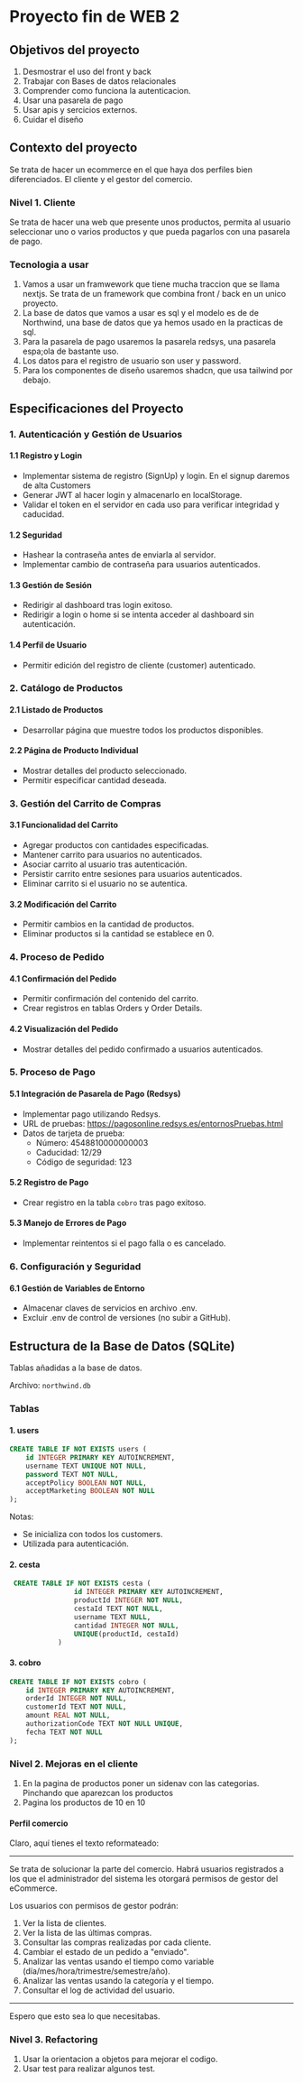 # Proyecto fin de WEB 2
## Objetivos del proyecto
    
1. Desmostrar el uso del front y back
2. Trabajar con Bases de datos relacionales
3. Comprender como funciona la autenticacion.
4. Usar una pasarela de pago 
5. Usar apis y sercicios externos.
6. Cuidar el diseño

## Contexto del proyecto

Se trata de hacer un ecommerce en el que haya dos perfiles bien diferenciados. El cliente y el gestor del comercio.

### Nivel 1. Cliente

Se trata de hacer una web que presente unos productos, permita al usuario seleccionar uno o varios productos y que pueda pagarlos con una pasarela de pago.

### Tecnologia a usar
1. Vamos a usar un framwework que tiene mucha traccion que se llama nextjs. Se trata de un framework que combina front / back en un unico proyecto. 
2. La base de datos que vamos a usar es sql y el modelo es de de Northwind, una base de datos que ya hemos usado en la practicas de sql.
3. Para la pasarela de pago usaremos la pasarela redsys, una pasarela espa;ola de bastante uso.
4. Los datos para el registro de usuario son user y password. 
5. Para los componentes de diseño usaremos shadcn, que usa tailwind por debajo.



## Especificaciones del Proyecto

### 1. Autenticación y Gestión de Usuarios

#### 1.1 Registro y Login
- Implementar sistema de registro (SignUp) y login. En el signup daremos de alta Customers
- Generar JWT al hacer login y almacenarlo en localStorage.
- Validar el token en el servidor en cada uso para verificar integridad y caducidad.

#### 1.2 Seguridad
- Hashear la contraseña antes de enviarla al servidor.
- Implementar cambio de contraseña para usuarios autenticados.

#### 1.3 Gestión de Sesión
- Redirigir al dashboard tras login exitoso.
- Redirigir a login o home si se intenta acceder al dashboard sin autenticación.

#### 1.4 Perfil de Usuario
- Permitir edición del registro de cliente (customer) autenticado.

### 2. Catálogo de Productos

#### 2.1 Listado de Productos
- Desarrollar página que muestre todos los productos disponibles.

#### 2.2 Página de Producto Individual
- Mostrar detalles del producto seleccionado.
- Permitir especificar cantidad deseada.

### 3. Gestión del Carrito de Compras

#### 3.1 Funcionalidad del Carrito
- Agregar productos con cantidades especificadas.
- Mantener carrito para usuarios no autenticados.
- Asociar carrito al usuario tras autenticación.
- Persistir carrito entre sesiones para usuarios autenticados.
- Eliminar carrito si el usuario no se autentica.

#### 3.2 Modificación del Carrito
- Permitir cambios en la cantidad de productos.
- Eliminar productos si la cantidad se establece en 0.

### 4. Proceso de Pedido

#### 4.1 Confirmación del Pedido
- Permitir confirmación del contenido del carrito.
- Crear registros en tablas Orders y Order Details.

#### 4.2 Visualización del Pedido
- Mostrar detalles del pedido confirmado a usuarios autenticados.

### 5. Proceso de Pago

#### 5.1 Integración de Pasarela de Pago (Redsys)
- Implementar pago utilizando Redsys.
- URL de pruebas: https://pagosonline.redsys.es/entornosPruebas.html
- Datos de tarjeta de prueba:
  - Número: 4548810000000003
  - Caducidad: 12/29
  - Código de seguridad: 123

#### 5.2 Registro de Pago
- Crear registro en la tabla `cobro` tras pago exitoso.

#### 5.3 Manejo de Errores de Pago
- Implementar reintentos si el pago falla o es cancelado.

### 6. Configuración y Seguridad

#### 6.1 Gestión de Variables de Entorno
- Almacenar claves de servicios en archivo .env.
- Excluir .env de control de versiones (no subir a GitHub).

## Estructura de la Base de Datos (SQLite)

Tablas añadidas a la base de datos.

Archivo: `northwind.db`

### Tablas

#### 1. users
```sql
CREATE TABLE IF NOT EXISTS users (
    id INTEGER PRIMARY KEY AUTOINCREMENT,
    username TEXT UNIQUE NOT NULL,
    password TEXT NOT NULL,
    acceptPolicy BOOLEAN NOT NULL,
    acceptMarketing BOOLEAN NOT NULL
);
```
Notas:
- Se inicializa con todos los customers.
- Utilizada para autenticación.

#### 2. cesta
```sql
 CREATE TABLE IF NOT EXISTS cesta (
                id INTEGER PRIMARY KEY AUTOINCREMENT,
                productId INTEGER NOT NULL,
                cestaId TEXT NOT NULL,
                username TEXT NULL,
                cantidad INTEGER NOT NULL,
                UNIQUE(productId, cestaId)
            )
```

#### 3. cobro
```sql
CREATE TABLE IF NOT EXISTS cobro (
    id INTEGER PRIMARY KEY AUTOINCREMENT,
    orderId INTEGER NOT NULL,
    customerId TEXT NOT NULL,
    amount REAL NOT NULL,
    authorizationCode TEXT NOT NULL UNIQUE,
    fecha TEXT NOT NULL
);
```


### Nivel 2. Mejoras en el cliente


1. En la pagina de productos poner un sidenav con las categorias. Pinchando que aparezcan los productos
2. Pagina los productos de 10 en 10


#### Perfil comercio

Claro, aquí tienes el texto reformateado:

---

Se trata de solucionar la parte del comercio. Habrá usuarios registrados a los que el administrador del sistema les otorgará permisos de gestor del eCommerce.

Los usuarios con permisos de gestor podrán:

1. Ver la lista de clientes.
2. Ver la lista de las últimas compras.
3. Consultar las compras realizadas por cada cliente.
4. Cambiar el estado de un pedido a "enviado".
5. Analizar las ventas usando el tiempo como variable (día/mes/hora/trimestre/semestre/año).
6. Analizar las ventas usando la categoría y el tiempo.
7. Consultar el log de actividad del usuario. 

--- 

Espero que esto sea lo que necesitabas.
### Nivel 3. Refactoring 

1. Usar la orientacion a objetos para mejorar el codigo.
2. Usar test para realizar algunos test.
